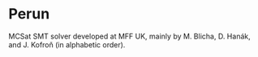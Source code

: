 # Perun

MCSat SMT solver developed at MFF UK, mainly by M. Blicha, D. Hanák, and J. Kofroň (in alphabetic order).
